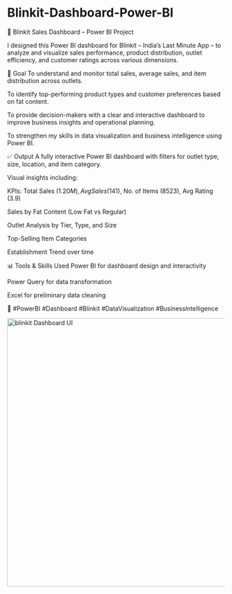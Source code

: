 # Blinkit-Dashboard-Power-BI
🛒 Blinkit Sales Dashboard – Power BI Project

I designed this Power BI dashboard for Blinkit – India’s Last Minute App – to analyze and visualize sales performance, product distribution, outlet efficiency, and customer ratings across various dimensions.

🎯 Goal
To understand and monitor total sales, average sales, and item distribution across outlets.

To identify top-performing product types and customer preferences based on fat content.

To provide decision-makers with a clear and interactive dashboard to improve business insights and operational planning.

To strengthen my skills in data visualization and business intelligence using Power BI.

✅ Output
A fully interactive Power BI dashboard with filters for outlet type, size, location, and item category.

Visual insights including:

KPIs: Total Sales ($1.20M), Avg Sales ($141), No. of Items (8523), Avg Rating (3.9)

Sales by Fat Content (Low Fat vs Regular)

Outlet Analysis by Tier, Type, and Size

Top-Selling Item Categories

Establishment Trend over time

📊 Tools & Skills Used
Power BI for dashboard design and interactivity

Power Query for data transformation

Excel for preliminary data cleaning

🔗 #PowerBI #Dashboard #Blinkit #DataVisualization #BusinessIntelligence

<img width="621" alt="blinkit Dashboard UI" src="https://github.com/user-attachments/assets/2f2144a6-13d3-466b-8c15-b17c89839864" />
